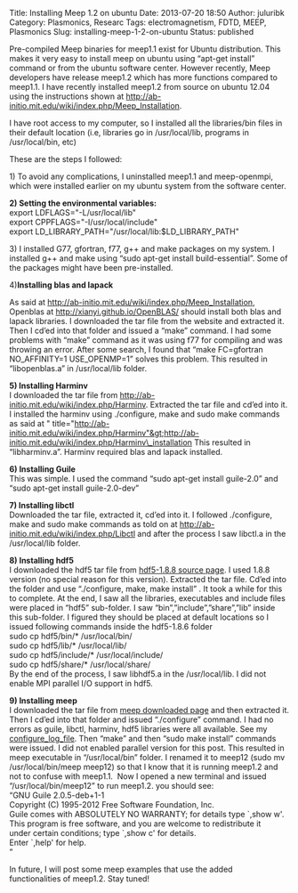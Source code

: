 Title: Installing Meep 1.2 on ubuntu
Date: 2013-07-20 18:50
Author: juluribk
Category: Plasmonics, Researc
Tags: electromagnetism, FDTD, MEEP, Plasmonics
Slug: installing-meep-1-2-on-ubuntu
Status: published

Pre-compiled Meep binaries for meep1.1 exist for Ubuntu distribution. This makes it very easy to install meep on ubuntu using “apt-get install” command or from the ubuntu software center. However recently, Meep developers have release meep1.2 which has more functions compared to meep1.1. I have recently installed meep1.2 from source on ubuntu 12.04 using the instructions shown at <http://ab-initio.mit.edu/wiki/index.php/Meep_Installation>.

I have root access to my computer, so I installed all the libraries/bin files in their default location (i.e, libraries go in /usr/local/lib, programs in /usr/local/bin, etc)

These are the steps I followed:

1\) To avoid any complications, I uninstalled meep1.1 and meep-openmpi, which were installed earlier on my ubuntu system from the software center.

**2) Setting the environmental variables:**  
export LDFLAGS="-L/usr/local/lib"  
export CPPFLAGS="-I/usr/local/include"  
export LD\_LIBRARY\_PATH="/usr/local/lib:\$LD\_LIBRARY\_PATH"

3\) I installed G77, gfortran, f77, g++ and make packages on my system. I installed g++ and make using “sudo apt-get install build-essential”. Some of the packages might have been pre-installed.

4)**Installing blas and lapack**

As said at <http://ab-initio.mit.edu/wiki/index.php/Meep_Installation>, Openblas at <http://xianyi.github.io/OpenBLAS/> should install both blas and lapack libraries. I downloaded the tar file from the website and extracted it. Then I cd’ed into that folder and issued a “make” command. I had some problems with “make” command as it was using f77 for compiling and was throwing an error. After some search, I found that “make FC=gfortran NO\_AFFINITY=1 USE\_OPENMP=1” solves this problem. This resulted in “libopenblas.a” in /usr/local/lib folder.

**5) Installing Harminv**  
I downloaded the tar file from <http://ab-initio.mit.edu/wiki/index.php/Harminv>. Extracted the tar file and cd’ed into it. I installed the harminv using ./configure, make and sudo make commands as said at " title="http://ab-initio.mit.edu/wiki/index.php/Harminv"&gt;http://ab-initio.mit.edu/wiki/index.php/Harminv\_installation This resulted in “libharminv.a”. Harminv required blas and lapack installed.

**6) Installing Guile**  
This was simple. I used the command “sudo apt-get install guile-2.0” and “sudo apt-get install guile-2.0-dev”

**7) Installing libctl**  
Downloaded the tar file, extracted it, cd’ed into it. I followed ./configure, make and sudo make commands as told on at <http://ab-initio.mit.edu/wiki/index.php/Libctl> and after the process I saw libctl.a in the /usr/local/lib folder.

**8) Installing hdf5**  
I downloaded the hdf5 tar file from [hdf5-1.8.8 source page](http://www.hdfgroup.org/ftp/HDF5/releases/hdf5-1.8.8/src). I used 1.8.8 version (no special reason for this version). Extracted the tar file. Cd’ed into the folder and use “./configure, make, make install” . It took a while for this to complete. At the end, I saw all the libraries, executables and include files were placed in “hdf5” sub-folder. I saw “bin”,”include”,”share”,”lib” inside this sub-folder. I figured they should be placed at default locations so I issued following commands inside the hdf5-1.8.6 folder  
sudo cp hdf5/bin/\* /usr/local/bin/  
sudo cp hdf5/lib/\* /usr/local/lib/  
sudo cp hdf5/include/\* /usr/local/include/  
sudo cp hdf5/share/\* /usr/local/share/  
By the end of the process, I saw libhdf5.a in the /usr/local/lib. I did not enable MPI parallel I/O support in hdf5.

**9) Installing meep**  
I downloaded the tar file from [meep downloaded page](http://ab-initio.mit.edu/wiki/index.php/Meep_download) and then extracted it. Then I cd’ed into that folder and issued “./configure” command. I had no errors as guile, libctl, harminv, hdf5 libraries were all available. See my [configure\_log\_file](http://juluribk.com/wp-content/uploads/2013/07/configure_log_file.txt). Then “make” and then “sudo make install” commands were issued. I did not enabled parallel version for this post. This resulted in meep executable in “/usr/local/bin” folder. I renamed it to meep12 (sudo mv /usr/local/bin/meep meep12) so that I know that it is running meep1.2 and not to confuse with meep1.1.  Now I opened a new terminal and issued “/usr/local/bin/meep12” to run meep1.2. you should see:  
“GNU Guile 2.0.5-deb+1-1  
Copyright (C) 1995-2012 Free Software Foundation, Inc.  
Guile comes with ABSOLUTELY NO WARRANTY; for details type \`,show w'.  
This program is free software, and you are welcome to redistribute it  
under certain conditions; type \`,show c' for details.  
Enter \`,help' for help.  
”

In future, I will post some meep examples that use the added functionalities of meep1.2. Stay tuned!
